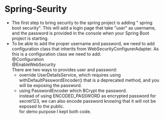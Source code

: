 # Spring-Seurity
- The first step to bring security to the spring project is adding " spring boot security". This will add a login page that take "user" as username, and the password is provided in the console when your Spring Boot project is starting. 
- To be able to add the proper username and password, we need to add configuration class that inherits from WebSecurityConfigurerAdapter. As this is a configuration class we need to add:  
        @Configuration <br />
        @EnableWebSecurity<br />
    There are two ways to provides user and password:
    - override UserDetailsService, which requires using withDefaultPasswordEncoder() that is a deprecated method, and you will be exposing the password.
    - using PasswordEncoder which BCrypt the password.
    <br /> instead of using ENCODED_PASSWORD as encrypted password for secret123, we can also encode password knowing that it will not be exposed to the public. 
    <br />for demo purpose I kept both code.
    
